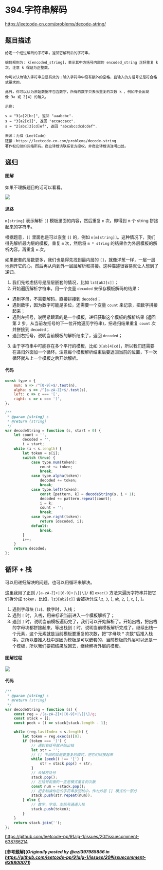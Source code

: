 # 394.字符串解码

https://leetcode-cn.com/problems/decode-string/

## 题目描述

```
给定一个经过编码的字符串，返回它解码后的字符串。

编码规则为: k[encoded_string]，表示其中方括号内部的 encoded_string 正好重复 k 次。注意 k 保证为正整数。

你可以认为输入字符串总是有效的；输入字符串中没有额外的空格，且输入的方括号总是符合格式要求的。

此外，你可以认为原始数据不包含数字，所有的数字只表示重复的次数 k ，例如不会出现像 3a 或 2[4] 的输入。

示例:

s = "3[a]2[bc]", 返回 "aaabcbc".
s = "3[a2[c]]", 返回 "accaccacc".
s = "2[abc]3[cd]ef", 返回 "abcabccdcdcdef".

来源：力扣（LeetCode）
链接：https://leetcode-cn.com/problems/decode-string
著作权归领扣网络所有。商业转载请联系官方授权，非商业转载请注明出处。
```

## 递归

#### 图解

如果不理解题目的话可以看看。

![](../assets/decode_string_tree.png)

#### 思路

`n[string]` 表示解析 `[]` 模板里面的内容，然后重复 `n` 次，即得到 n 个 string 拼接起来的字符串。

根据题意，`[]` 里面也是可以嵌套 `[]` 的，例如 `n[m[string]]`。这种情况下，我们得先解析最内层的模板，重复 `m` 次，然后将 `m * string` 的结果作为外层模板的解析内容，再重复 `n` 次。

如果嵌套的层数更多，我们也是得先找到最内层的 `[]`，就像洋葱一样，一层一层地剥开它的心，然后再从内到外一层层解析和拼接。这种描述很容易就让人想到了递归。

1. 我们先考虑括号是层层嵌套的情况，比如 `lz3[ab2[c]]`；
2. 开始遍历解析字符串，用一个变量 `decoded` 来保存模板解码的结果：

-   遇到字母，不需要解码，直接拼接到 `decoded`；
-   遇到数字，因为数字可能是多位，还需要一个变量 `count` 来记录，把数字拼接起来；
-   遇到左括号，说明紧跟着的是一个模板，递归获取这个模板的解析结果 (返回第 2 步，从当前左括号的下一位开始遍历字符串)，把递归结果重复 `count` 次并拼接到 `decoded`；
-   遇到右括号，说明当前模板的解析结束了，返回 `decoded`；

3. 由于字符串中可能存在多个平行的模板，比如 `3[ab]4[cd]`，所以我们还需要在递归外面加一个循环。注意每个模板解析结束后要返回当前的位置，下一次循环就从上一个模板之后开始解析。

#### 代码

```js
const type = {
    num: n => /^[0-9]+$/.test(n),
    alpha: s => /^[a-zA-Z]+$/.test(s),
    left: c => c === '[',
    right: c => c === ']',
};

/**
 * @param {string} s
 * @return {string}
 */
var decodeString = function (s, start = 0) {
    let count = '',
        decoded = '',
        i = start;
    while (i < s.length) {
        let token = s[i];
        switch (true) {
            case type.num(token):
                count += token;
                break;
            case type.alpha(token):
                decoded += token;
                break;
            case type.left(token):
                const [pattern, k] = decodeString(s, i + 1);
                decoded += pattern.repeat(count);
                i = k;
                count = '';
                break;
            case type.right(token):
                return [decoded, i];
            default:
                break;
        }
        i++;
    }
    return decoded;
};
```

## 循环 + 栈

可以用递归解决的问题，也可以用循环来解决。

这里我用了正则 `/[a-zA-Z]+|[0-9]+|\[|\]/` 和 `exec()` 方法来遍历字符串并把它们拆分成 `token`，比如，`lz3[ab2[c]]` 会被拆分成 `lz`, `3`, `[`, `ab`, `2`, `[`, `c`, `]`, `]`。

1. 遇到字母块 (`lz`)、数字时，入栈；
2. 遇到 `[` 时，入栈，用来标识当前进入一个模板解析了；
3. 遇到 `]` 时，说明当前模板遍历完了，我们可以开始解析了。开始出栈，把出栈的字母块都拼接起来，等出栈到 `[` 时，说明当前模板解析完成了。继续出栈一个元素，这个元素就是当前模板要重复的次数，把"字母块 \* 次数"后推入栈中。之所以要推入栈中是因为模板是可以嵌套的，当前模板的外层可以还是一个模板，所以我们要把结果放回去，继续解析外层的模板。

#### 图解过程

![](../assets/decode_string_stack.png)

#### 代码

```js
/**
 * @param {string} s
 * @return {string}
 */
var decodeString = function (s) {
    const reg = /[a-zA-Z]+|[0-9]+|\[|\]/g;
    const stack = [];
    const peek = () => stack[stack.length - 1];

    while (reg.lastIndex < s.length) {
        let token = reg.exec(s)[0];
        if (token === ']') {
            // 遇到右括号就开始出栈
            let str = '';
            // [] 中间的就是要重复的模式，把它们拼接起来
            while (peek() !== '[') {
                str = stack.pop() + str;
            }
            // 丢掉左括号
            stack.pop();
            // 左括号前面的一定是模式重复的次数
            const num = +stack.pop();
            // 把复制操作后的字符串放回栈中，作为外层 [] 模式的一部分
            stack.push(str.repeat(num));
        } else {
            // 数字，字母，左括号通通入栈
            stack.push(token);
        }
    }
    return stack.join('');
};
```

https://github.com/leetcode-pp/91alg-1/issues/20#issuecomment-638766214

**[参考题解](_Originally posted by @azl397985856 in https://github.com/leetcode-pp/91alg-1/issues/20#issuecomment-638800071_)**
